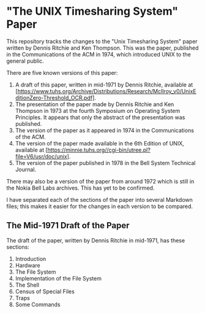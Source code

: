 # "The UNIX Timesharing System" Paper
This repository tracks the changes to the "Unix Timesharing System" paper
written by Dennis Ritchie and Ken Thompson. This was the paper, published
in the Communications of the ACM in 1974, which introduced UNIX to the
general public.

There are five known versions of this paper:

1. A draft of this paper, written in mid-1971 by Dennis Ritchie, available at
   [https://www.tuhs.org/Archive/Distributions/Research/McIlroy_v0/UnixEditionZero-Threshold_OCR.pdf].
2. The presentation of the paper made by Dennis Ritchie and Ken Thompson in
   1973 at the fourth Symposium on Operating System Principles. It appears
   that only the abstract of the presentation was published.
3. The version of the paper as it appeared in 1974 in the Communications of
   the ACM.
4. The version of the paper made available in the 6th Edition of UNIX,
   available at
   [https://minnie.tuhs.org//cgi-bin/utree.pl?file=V6/usr/doc/unix].
5. The version of the paper published in 1978 in the Bell System Technical
   Journal.

There may also be a version of the paper from around 1972 which is still
in the Nokia Bell Labs archives. This has yet to be confirmed.

I have separated each of the sections of the paper into several Markdown
files; this makes it easier for the changes in each version to be
compared.

## The Mid-1971 Draft of the Paper

The draft of the paper, written by Dennis Ritchie in mid-1971, has these
sections:

1. Introduction
2. Hardware
3. The File System
4. Implementation of the File System
5. The Shell
6. Census of Special Files
7. Traps
8. Some Commands
